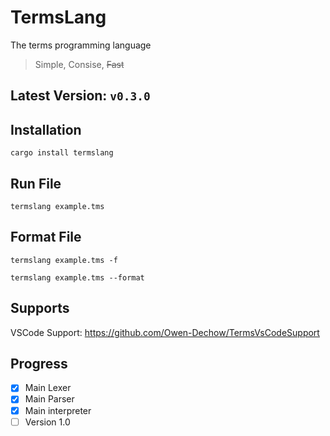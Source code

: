 # TermsLang
The terms programming language

> Simple, Consise, ~~Fast~~

## Latest Version: `v0.3.0`

## Installation
```
cargo install termslang
```

## Run File
```
termslang example.tms
```

## Format File
```
termslang example.tms -f
```

```
termslang example.tms --format
```

## Supports
VSCode Support: https://github.com/Owen-Dechow/TermsVsCodeSupport

## Progress
- [x] Main Lexer
- [x] Main Parser
- [x] Main interpreter
- [ ] Version 1.0
